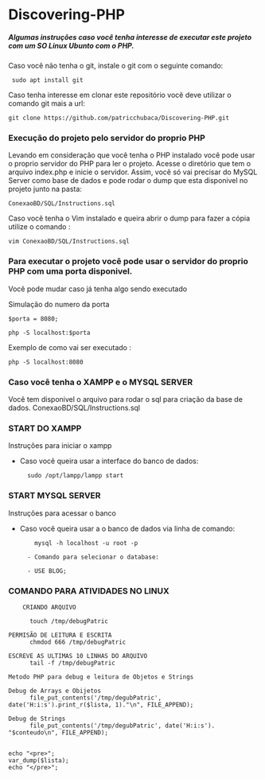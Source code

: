 

# Discovering-PHP
##### Algumas instruções caso você tenha interesse de executar este projeto com um SO Linux Ubunto com o PHP. 

 Caso você não tenha o git, instale o git com o seguinte comando: 
 
 	 sudo apt install git
	 
 Caso tenha interesse em clonar este repositório você deve utilizar o comando git mais a url:
 
 	git clone https://github.com/patricchubaca/Discovering-PHP.git 

### Execução do projeto pelo servidor do proprio PHP 

Levando em consideração que você tenha o PHP instalado você pode usar o proprio servidor do PHP para ler o projeto.
Acesse o diretório que tem o arquivo index.php e inicie o servidor.
Assim, você só vai precisar do MySQL Server como base de dados e pode rodar o dump que esta disponivel no projeto junto na pasta:

	ConexaoBD/SQL/Instructions.sql
	
  Caso você tenha o Vim instalado e queira abrir o dump para fazer a cópia utilize o comando :
  	
	vim ConexaoBD/SQL/Instructions.sql
	
### Para executar o projeto você pode usar o servidor do proprio PHP com uma porta disponivel.

Você pode mudar caso já tenha algo sendo executado 
	
  Simulação do numero da porta
  
  	$porta = 8080;
	  
  	php -S localhost:$porta 	
	  
  Exemplo de como vai ser executado :
    	
	php -S localhost:8080	
	    
### Caso você tenha o XAMPP e o MYSQL SERVER  

Você tem disponivel o arquivo para rodar o sql para criação da base de dados.
		ConexaoBD/SQL/Instructions.sql 


### START DO XAMPP 
	
Instruções para iniciar o xampp
- Caso você queira usar a interface do banco de dados:
	 	
		sudo /opt/lampp/lampp start

### START MYSQL SERVER 
        
Instruções para acessar o banco
- Caso você queira usar a o banco de dados via linha de comando:
		  
		  mysql -h localhost -u root -p

		- Comando para selecionar o database:
		
		- USE BLOG;

### COMANDO PARA ATIVIDADES NO LINUX  

    	CRIANDO ARQUIVO
	
		  touch /tmp/debugPatric
	
	PERMISÃO DE LEITURA E ESCRITA
		  chmdod 666 /tmp/debugPatric

	ESCREVE AS ULTIMAS 10 LINHAS DO ARQUIVO 
		  tail -f /tmp/debugPatric

	Metodo PHP para debug e leitura de Objetos e Strings
	
	Debug de Arrays e Obijetos 
		  file_put_contents('/tmp/degubPatric', date('H:i:s').print_r($lista, 1)."\n", FILE_APPEND);
	  
	Debug de Strings 			
		  file_put_contents('/tmp/degubPatric', date('H:i:s'). "$conteudo\n", FILE_APPEND);


	echo "<pre>";
	var_dump($lista);
	echo "</pre>";


